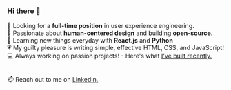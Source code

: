 ### Hi there 👋

🔭  Looking for a <strong>full-time position</strong> in user experience engineering.<br/>
🌱  Passionate about <strong>human-centered design</strong> and building <strong>open-source</strong>.<br/>
📖  Learning new things everyday with <strong>React.js</strong> and <strong>Python</strong><br/>
💗  My guilty pleasure is writing simple, effective HTML, CSS, and JavaScript! <br/>
💻  Always working on passion projects! - Here's what [I've built recently.](https://reniconsultancy.com/)<br/><br/>

📫  Reach out to me on [LinkedIn.](https://www.linkedin.com/in/mackenzieraeclark/) <br/>
<br/>
